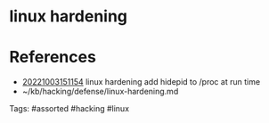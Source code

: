 # linux hardening

# References
- [20221003151154](/zet/20221003151154/README.md) linux hardening add hidepid to /proc at run time
- ~/kb/hacking/defense/linux-hardening.md

Tags:
    #assorted #hacking #linux
